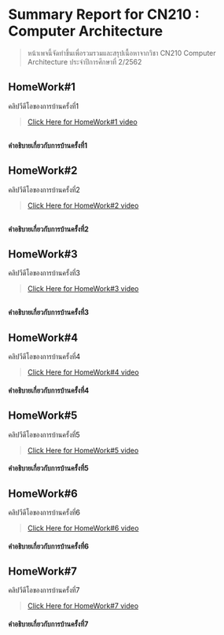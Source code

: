 # Summary Report for CN210 : Computer Architecture
> หน้าเพจนี้จัดทำขึ้นเพื่อรวมรวมและสรุปเนื้อหาจากวิชา CN210 Computer Architecture ประจำปีการศึกษาที่ 2/2562

## HomeWork#1
คลิปวีดีโอของการบ้านครั้งที่1
> [Click Here for HomeWork#1 video](https://youtu.be/37fsqcEbHfk)

<br> **คำอธิบายเกี่ยวกับการบ้านครั้งที่1**

## HomeWork#2
คลิปวีดีโอของการบ้านครั้งที่2
> [Click Here for HomeWork#2 video](https://youtu.be/GqOXGPJogCU)

<br> **คำอธิบายเกี่ยวกับการบ้านครั้งที่2**

## HomeWork#3
คลิปวีดีโอของการบ้านครั้งที่3
> [Click Here for HomeWork#3 video](https://youtu.be/lq8xdIlsqn4)

<br> **คำอธิบายเกี่ยวกับการบ้านครั้งที่3**

## HomeWork#4
คลิปวีดีโอของการบ้านครั้งที่4
>[Click Here for HomeWork#4 video](https://youtu.be/D0uVYcWArPU)

#### คำอธิบายเกี่ยวกับการบ้านครั้งที่4

## HomeWork#5
คลิปวีดีโอของการบ้านครั้งที่5
> [Click Here for HomeWork#5 video]()

#### คำอธิบายเกี่ยวกับการบ้านครั้งที่5

## HomeWork#6
คลิปวีดีโอของการบ้านครั้งที่6
> [Click Here for HomeWork#6 video](https://youtu.be/G1lXcVCzqzM)

#### คำอธิบายเกี่ยวกับการบ้านครั้งที่6

## HomeWork#7
คลิปวีดีโอของการบ้านครั้งที่7
> [Click Here for HomeWork#7 video]()

#### คำอธิบายเกี่ยวกับการบ้านครั้งที่7
